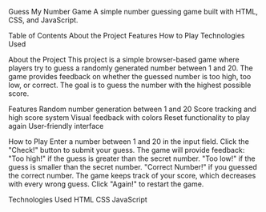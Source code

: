 Guess My Number Game
A simple number guessing game built with HTML, CSS, and JavaScript.

Table of Contents
About the Project
Features
How to Play
Technologies Used


About the Project
This project is a simple browser-based game where players try to guess a randomly generated number between 1 and 20. 
The game provides feedback on whether the guessed number is too high, too low, or correct. 
The goal is to guess the number with the highest possible score.

Features
Random number generation between 1 and 20
Score tracking and high score system
Visual feedback with colors
Reset functionality to play again
User-friendly interface

How to Play
Enter a number between 1 and 20 in the input field.
Click the "Check!" button to submit your guess.
The game will provide feedback:
"Too high!" if the guess is greater than the secret number.
"Too low!" if the guess is smaller than the secret number.
"Correct Number!" if you guessed the correct number.
The game keeps track of your score, which decreases with every wrong guess.
Click "Again!" to restart the game.

Technologies Used
HTML
CSS
JavaScript


